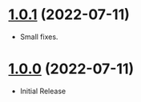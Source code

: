 <a name="1.0.1"></a>
# [1.0.1](https://github.com/flextype-starter-kits/clean) (2022-07-11)
* Small fixes.

<a name="1.0.0"></a>
# [1.0.0](https://github.com/flextype-starter-kits/clean) (2022-07-11)
* Initial Release
